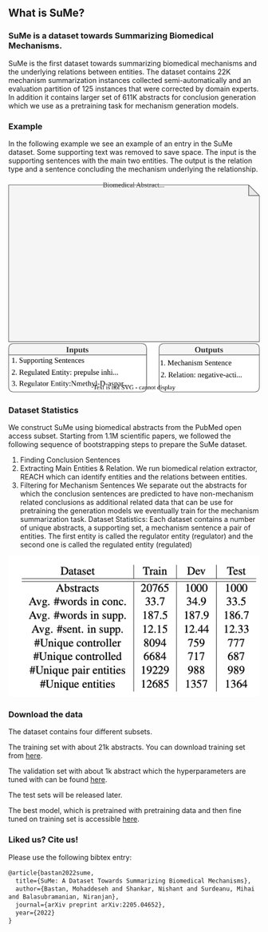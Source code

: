 ## What is SuMe?
### SuMe is a dataset towards Summarizing Biomedical Mechanisms.

<!-- You can find our paper [here](Link)  -->

<!-- Mohaddeseh Bastan, Nishant Shankar, Mihai Surdeanu, Niranjan Balasubramanian.  -->

SuMe is the first dataset towards summarizing biomedical mechanisms and the underlying relations between entities. The dataset contains 22K mechanism summarization instances collected semi-automatically and an evaluation partition of 125 instances that were corrected by domain experts. In addition it contains larger set of 611K abstracts for conclusion generation which we use as a pretraining task for mechanism generation models.

### Example
In the following example we see an example of an entry in the SuMe dataset. Some supporting text was removed to save space. The input is the supporting sentences with the main two entities. The output is the relation type and a sentence concluding the mechanism underlying the relationship.


<img src="assets/img/dataexample_v3.drawio.svg" alt="Image of SuMe stats"/>

### Dataset Statistics

We construct SuMe using biomedical abstracts from the PubMed open access subset. Starting from 1.1M scientific papers, we followed the following sequence of bootstrapping steps to prepare the SuMe dataset. 
1. Finding Conclusion Sentences
2. Extracting Main Entities & Relation. We run biomedical relation extractor, REACH which can identify entities and the relations between entities.
3. Filtering for Mechanism Sentences
We separate out the abstracts for which the conclusion sentences are predicted to have non-mechanism related conclusions as additional related data that can be use for pretraining the generation models we eventually train for the mechanism summarization task. Dataset Statistics: Each dataset contains a number of unique abstracts, a supporting set, a mechanism sentence a pair of entities. The first entity is called the regulator entity (regulator) and the second one is called the regulated entity (regulated)

<img src="assets/img/stats.png" alt="Image of SuMe stats"/>


### Download the data
The dataset contains four different subsets. 

The training set with about 21k abstracts. You can download training set from <a href="https://drive.google.com/file/d/13tewsb9IZOKvbvGyo199hJzg-IPwRAoO/view?usp=sharing">here</a>.

The validation set with about 1k abstract which the hyperparameters are tuned with can be found <a href="https://drive.google.com/file/d/1RKvoQqpHrOoOnLgizr9YtTIsioCHTRRl/view?usp=sharing">here</a>. 

The test sets will be released later.

The best model, which is pretrained with pretraining data and then fine tuned on training set is accessible <a href="https://drive.google.com/drive/folders/1yKqB-2X35f3DByqwgt5CCipPt0liIQKO?usp=sharing">here</a>.


### Liked us? Cite us!

Please use the following bibtex entry:
```
@article{bastan2022sume,
  title={SuMe: A Dataset Towards Summarizing Biomedical Mechanisms},
  author={Bastan, Mohaddeseh and Shankar, Nishant and Surdeanu, Mihai and Balasubramanian, Niranjan},
  journal={arXiv preprint arXiv:2205.04652},
  year={2022}
}
```

